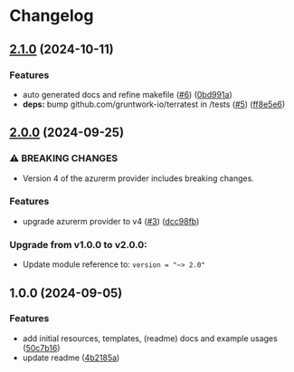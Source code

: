 # Changelog

## [2.1.0](https://github.com/CloudNationHQ/terraform-azure-dbw/compare/v2.0.0...v2.1.0) (2024-10-11)


### Features

* auto generated docs and refine makefile ([#6](https://github.com/CloudNationHQ/terraform-azure-dbw/issues/6)) ([0bd991a](https://github.com/CloudNationHQ/terraform-azure-dbw/commit/0bd991ad7c42ce739a371c78b922538e617378fc))
* **deps:** bump github.com/gruntwork-io/terratest in /tests ([#5](https://github.com/CloudNationHQ/terraform-azure-dbw/issues/5)) ([ff8e5e6](https://github.com/CloudNationHQ/terraform-azure-dbw/commit/ff8e5e6d0c1ed763e041c2ec1cfce221d48325b1))

## [2.0.0](https://github.com/CloudNationHQ/terraform-azure-dbw/compare/v1.0.0...v2.0.0) (2024-09-25)


### ⚠ BREAKING CHANGES

* Version 4 of the azurerm provider includes breaking changes.

### Features

* upgrade azurerm provider to v4 ([#3](https://github.com/CloudNationHQ/terraform-azure-dbw/issues/3)) ([dcc98fb](https://github.com/CloudNationHQ/terraform-azure-dbw/commit/dcc98fbf90527b1c459f9cedb660c51c7fc6e9cb))

### Upgrade from v1.0.0 to v2.0.0:

- Update module reference to: `version = "~> 2.0"`

## 1.0.0 (2024-09-05)


### Features

* add initial resources, templates, (readme) docs and example usages ([50c7b16](https://github.com/CloudNationHQ/terraform-azure-dbw/commit/50c7b16f9dbcbfc90240d4ab5278cdfd7e0a5542))
* update readme ([4b2185a](https://github.com/CloudNationHQ/terraform-azure-dbw/commit/4b2185a946bb3aed595d09e520a1f8da53eb75cf))
